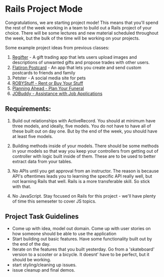 # Rails Project Mode

Congratulations, we are starting project mode! This means that you'll spend the rest of the week working in a team to build out a Rails project of your choice. There will be some lectures and new material scheduled throughout the week, but the bulk of the time will be working on your projects.


Some example project ideas from previous classes:

1. [Regifter](http://regifter.herokuapp.com/) - A gift trading app that lets users upload images and descriptions of unwanted gifts and propose trades with other users.
1. [Flatiron Postcard](http://flatironpostcard.herokuapp.com/) - An app that lets you create and send custom postcards to friends and family
1. Petster - A social media site for pets
1. [ROBYStuff - Rent or Buy Your Stuff](https://stark-falls-90133.herokuapp.com/listings)
1. [Planning Ahead - Plan Your Funeral](https://ancient-mesa-18771.herokuapp.com/users/summary)
1. [JOBuddy - Assistance with Job Applications](https://sheltered-woodland-79144.herokuapp.com/)


## Requirements:

1. Build out relationships with ActiveRecord. You should at minimum have three models, and ideally, five models. You do not have to have all of these built out on day one. But by the end of the week, you should have at least five models.

2. Building methods inside of your models. There should be some methods in your models so that way you keep your controllers from getting out of controller with logic built inside of them. These are to be used to better extract data from your tables.

3. No APIs until you get approval from an instructor.  The reason is because API's oftentimes leads you to learning the specific API really well, but not learning Rails that well.  Rails is a more transferable skill.  So stick with that.

4. No JavaScript. Stay focused on Rails for this project - we'll have plenty of time this semeseter to cover JS topics. 

## Project Task Guidelines
- Come up with idea, model out domain. Come up with user stories on how someone should be able to use the application
- Start building out basic features. Have some functionality built out by the end of the day. 
- Iterate on the features that you built yesterday. Go from a 'skateboard' version to a scooter or a bicycle. It doesnt' have to be perfect, but it should be working. 
- start styling/cleaning up issues. 
- issue cleanup and final demos. 


